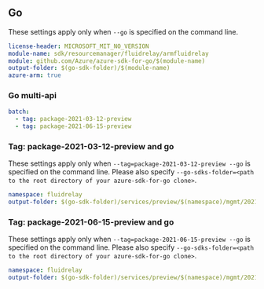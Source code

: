 ## Go

These settings apply only when `--go` is specified on the command line.

```yaml $(go) && $(track2)
license-header: MICROSOFT_MIT_NO_VERSION
module-name: sdk/resourcemanager/fluidrelay/armfluidrelay
module: github.com/Azure/azure-sdk-for-go/$(module-name)
output-folder: $(go-sdk-folder)/$(module-name)
azure-arm: true
```

### Go multi-api

```yaml $(go) && $(multiapi)
batch:
  - tag: package-2021-03-12-preview
  - tag: package-2021-06-15-preview
```

### Tag: package-2021-03-12-preview and go

These settings apply only when `--tag=package-2021-03-12-preview --go` is specified on the command line.
Please also specify `--go-sdks-folder=<path to the root directory of your azure-sdk-for-go clone>`.

```yaml $(tag) == 'package-2021-03-12-preview' && $(go)
namespace: fluidrelay
output-folder: $(go-sdk-folder)/services/preview/$(namespace)/mgmt/2021-03-12-preview/$(namespace)
```

### Tag: package-2021-06-15-preview and go

These settings apply only when `--tag=package-2021-06-15-preview --go` is specified on the command line.
Please also specify `--go-sdks-folder=<path to the root directory of your azure-sdk-for-go clone>`.

```yaml $(tag) == 'package-2021-06-15-preview' && $(go)
namespace: fluidrelay
output-folder: $(go-sdk-folder)/services/preview/$(namespace)/mgmt/2021-06-15-preview/$(namespace)
```
